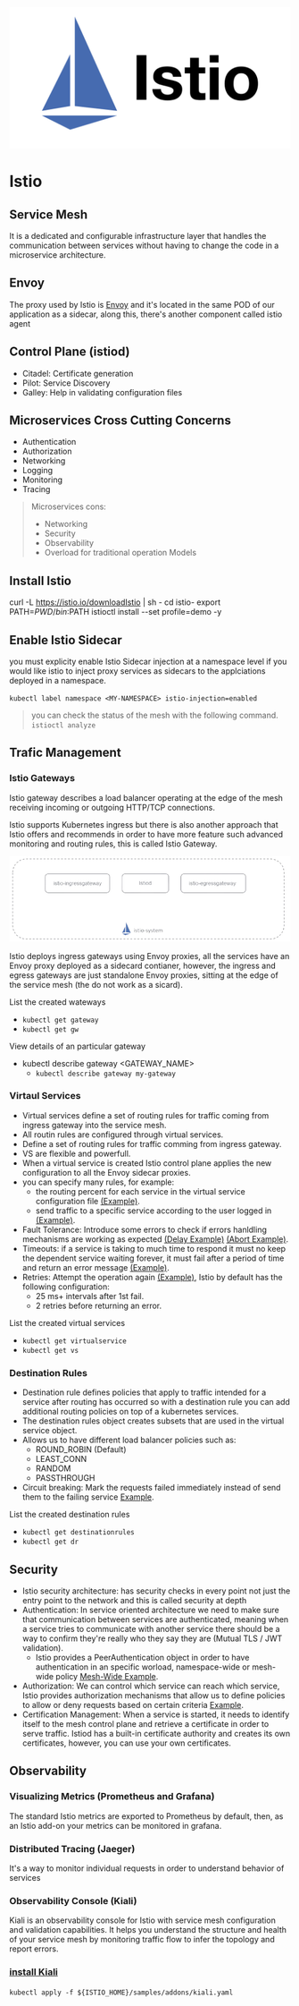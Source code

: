 <img src="icons/istio.png" />

# Istio

## Service Mesh

It is a dedicated and configurable infrastructure layer that handles the communication between services without having to change the code in a microservice architecture.

## Envoy

The proxy used by Istio is [Envoy](https://www.envoyproxy.io/) and it's located in the same POD of our application as a sidecar, along this, there's another component called istio agent

## Control Plane (istiod)

* Citadel: Certificate generation
* Pilot: Service Discovery
* Galley: Help in validating configuration files

## Microservices Cross Cutting Concerns 

* Authentication
* Authorization
* Networking
* Logging
* Monitoring
* Tracing

> Microservices cons: 
>* Networking
>* Security
>* Observability
>* Overload for traditional operation Models

## Install Istio

curl -L https://istio.io/downloadIstio | sh -
cd istio-<version-number>
export PATH=$PWD/bin:$PATH
istioctl install --set profile=demo -y

## Enable Istio Sidecar

you must  explicity enable Istio Sidecar injection at a namespace level if you would like istio to inject proxy services as sidecars to the applciations deployed in a namespace.

`kubectl label namespace <MY-NAMESPACE> istio-injection=enabled`

> you can check the status of the mesh with the following command. `istioctl analyze`

## Trafic Management

### Istio Gateways

Istio gateway describes a load balancer operating at the edge of the mesh receiving incoming or outgoing HTTP/TCP connections.

Istio supports Kubernetes ingress but there is also another approach that Istio offers and recommends in order to have more feature such advanced monitoring and routing rules, this is called Istio Gateway.

<img src="icons/istio-gateway.png" />

Istio deploys ingress gateways using Envoy proxies, all the services have an Envoy proxy deployed as a sidecard contianer, however, the ingress and egress gateways are just standalone Envoy proxies, sitting at the edge of the service mesh (the do not work as a sicard).

List the created wateways
- `kubectl get gateway`
- `kubectl get gw`

View details of an particular gateway
- kubectl describe gateway <GATEWAY_NAME>
  - `kubectl describe gateway my-gateway`

### Virtaul Services

- Virtual services define a set of routing rules for traffic coming from ingress gateway into the service mesh.
- All routin rules are configured through virtual services.
- Define a set of routing rules for traffic comming from ingress gateway.
- VS are flexible and powerfull.
- When a virtual service is created Istio control plane applies the new configuration to all the Envoy sidecar proxies.
- you can specify many rules, for example:
  - the routing percent for each service in the virtual service configuration file [(Example)](03-virtual-service-configurations/01-weight.yaml).
  - send traffic to a specific service according to the user logged in [(Example)](03-virtual-service-configurations/02-match-header.yaml).
- Fault Tolerance: Introduce some errors to check if errors hanldling mechanisms are working as expected [(Delay Example)](03-virtual-service-configurations/03-fault-tolerance-delay.yaml) [(Abort Example)](03-virtual-service-configurations/04-fault-tolerance-abort.yaml).
- Timeouts: if a service is taking to much time to respond it must no keep the dependent service waiting forever, it must fail after a period of time and return an error message [(Example)](03-virtual-service-configurations/05-timeout.yaml).
- Retries: Attempt the operation again [(Example)](03-virtual-service-configurations/06-retries.yaml), Istio by default has the following configuration:
  - 25 ms+ intervals after 1st fail.
  - 2 retries before returning an error.

List the created virtual services
- `kubectl get virtualservice`
- `kubectl get vs`

### Destination Rules

- Destination rule defines policies that apply to traffic intended for a service after routing has occurred so with a destination rule you can add additional routing policies on top of a kubernetes services.
- The destination rules object creates subsets that are used in the virtual service object.
- Allows us to have different load balancer policies such as:
  - ROUND_ROBIN  (Default)
  - LEAST_CONN
  - RANDOM
  - PASSTHROUGH
- Circuit breaking: Mark the requests failed immediately instead of send them to the failing service [Example](04-destination-rule-configurations/01-circuit-breaking.yaml).

List the created destination rules
- `kubectl get destinationrules`
- `kubectl get dr`

## Security

- Istio security architecture: has security checks in every point not just the entry point to the network and this is called security at depth 
- Authentication:  In service oriented architecture we need to make sure that communication between services are authenticated, meaning when a service tries to communicate with another service there should be a way to confirm they're really who they say they are (Mutual TLS / JWT validation).
  - Istio provides a PeerAuthentication object in order to have authentication in an specific worload, namespace-wide or mesh-wide policy [Mesh-Wide Example](05-security/01-peer-authentication.yaml).
- Authorization: We can control which service can reach which service, Istio provides authorization mechanisms that allow us to define policies to allow or deny requests based on certain criteria [Example](05-security/02-authorization-policy.yaml).
- Certification Management: When a service is started, it needs to identify itself to the mesh control plane and retrieve a certificate in order to serve traffic. Istiod has a built-in certificate authority and creates its own certificates, however, you can use your own certificates.

## Observability

### Visualizing Metrics (Prometheus and Grafana)

The standard Istio metrics are exported to Prometheus by default, then, as an Istio add-on your metrics can be monitored in grafana.

### Distributed Tracing (Jaeger)

It's a way to monitor individual requests in order to understand behavior of services

### Observability Console (Kiali)

Kiali is an observability console for Istio with service mesh configuration and validation capabilities. It helps you understand the structure and health of your service mesh by monitoring traffic flow to infer the topology and report errors. 

### [install Kiali](https://kiali.io/docs/installation/quick-start/)

`kubectl apply -f ${ISTIO_HOME}/samples/addons/kiali.yaml`